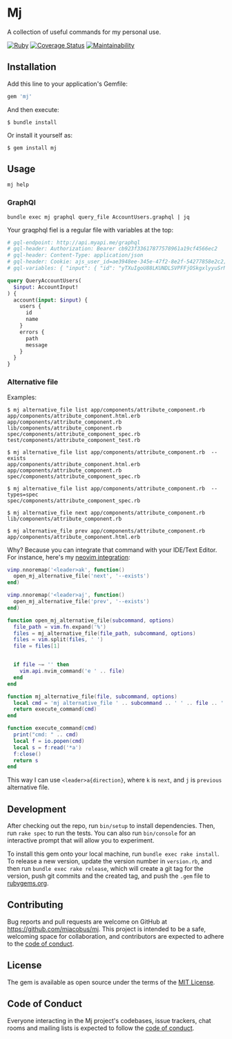 # Mj

A collection of useful commands for my personal use.

[![Ruby](https://github.com/mjacobus/mj/actions/workflows/main.yml/badge.svg)](https://github.com/mjacobus/mj/actions/workflows/main.yml)
[![Coverage Status](https://coveralls.io/repos/github/mjacobus/mj/badge.svg?branch=main)](https://coveralls.io/github/mjacobus/mj?branch=main)
[![Maintainability](https://api.codeclimate.com/v1/badges/52468dead5a8c7568a0f/maintainability)](https://codeclimate.com/github/mjacobus/mj/maintainability)

## Installation

Add this line to your application's Gemfile:

```ruby
gem 'mj'
```

And then execute:

    $ bundle install

Or install it yourself as:

    $ gem install mj

## Usage

```bash
mj help
```

### GraphQl

```
bundle exec mj graphql query_file AccountUsers.graphql | jq
```

Your graqphql fiel is a regular file with variables at the top:

```graphql
# gql-endpoint: http://api.myapi.me/graphql
# gql-header: Authorization: Bearer cb923f33617877578961a19cf4566ec2
# gql-header: Content-Type: application/json
# gql-header: Cookie: ajs_user_id=ae3948ee-345e-47f2-8e2f-54277858e2c2; ajs_anonymous_id=30880a34-276e-4a86-a1d3-8869d1669199; _ga=GA1.1.649149230.1706868690; browser_id=14af87a406ec54cbe9804ea25c8f0a84; _ga_TZKSP5TS45=GS1.1.1708606615.26.1.1708606911.0.0.0
# gql-variables: { "input": { "id": "yTXuIgoU88LKUNDLSVPFFjOSkgxlyyuSrNki3GY=" } }

query QueryAccountUsers(
  $input: AccountInput!
) {
  account(input: $input) {
    users {
      id
      name
    }
    errors {
      path
      message
    }
  }
}
```


### Alternative file

Examples:

```
$ mj alternative_file list app/components/attribute_component.rb
app/components/attribute_component.html.erb
app/components/attribute_component.rb
lib/components/attribute_component.rb
spec/components/attribute_component_spec.rb
test/components/attribute_component_test.rb

$ mj alternative_file list app/components/attribute_component.rb  --exists
app/components/attribute_component.html.erb
app/components/attribute_component.rb
spec/components/attribute_component_spec.rb

$ mj alternative_file list app/components/attribute_component.rb  --types=spec
spec/components/attribute_component_spec.rb

$ mj alternative_file next app/components/attribute_component.rb
lib/components/attribute_component.rb

$ mj alternative_file prev app/components/attribute_component.rb
app/components/attribute_component.html.erb
```

Why? Because you can integrate that command with your IDE/Text Editor. For instance, here's my [neovim integration](https://github.com/mjacobus/dotfiles/blob/d8ceda659dc9b587ab22b05fc15eac2fa5b477d7/neovim/.config/nvim/init.lua#L31-L63):

```lua
vimp.nnoremap('<leader>ak', function()
  open_mj_alternative_file('next', '--exists')
end)

vimp.nnoremap('<leader>aj', function()
  open_mj_alternative_file('prev', '--exists')
end)

function open_mj_alternative_file(subcommand, options)
  file_path = vim.fn.expand('%')
  files = mj_alternative_file(file_path, subcommand, options)
  files = vim.split(files, ' ')
  file = files[1]


  if file ~= '' then
    vim.api.nvim_command('e ' .. file)
  end
end

function mj_alternative_file(file, subcommand, options)
  local cmd = 'mj alternative_file ' .. subcommand .. ' ' .. file .. ' ' .. options
  return execute_command(cmd)
end

function execute_command(cmd)
  print("cmd: " .. cmd)
  local f = io.popen(cmd)
  local s = f:read('*a')
  f:close()
  return s
end
```

This way I can use `<leader>a{direction}`, where `k` is `next`, and `j` is `previous` alternative file.


## Development

After checking out the repo, run `bin/setup` to install dependencies. Then, run `rake spec` to run the tests. You can also run `bin/console` for an interactive prompt that will allow you to experiment.

To install this gem onto your local machine, run `bundle exec rake install`. To release a new version, update the version number in `version.rb`, and then run `bundle exec rake release`, which will create a git tag for the version, push git commits and the created tag, and push the `.gem` file to [rubygems.org](https://rubygems.org).

## Contributing

Bug reports and pull requests are welcome on GitHub at https://github.com/mjacobus/mj. This project is intended to be a safe, welcoming space for collaboration, and contributors are expected to adhere to the [code of conduct](https://github.com/mjacobus/mj/blob/main/CODE_OF_CONDUCT.md).

## License

The gem is available as open source under the terms of the [MIT License](https://opensource.org/licenses/MIT).

## Code of Conduct

Everyone interacting in the Mj project's codebases, issue trackers, chat rooms and mailing lists is expected to follow the [code of conduct](https://github.com/mjacobus/mj/blob/main/CODE_OF_CONDUCT.md).
